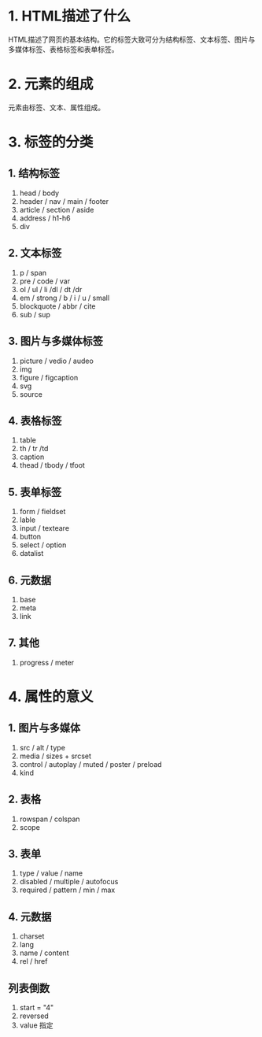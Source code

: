 # 1. HTML描述了什么
HTML描述了网页的基本结构。它的标签大致可分为结构标签、文本标签、图片与多媒体标签、表格标签和表单标签。
# 2. 元素的组成
元素由标签、文本、属性组成。
# 3. 标签的分类
## 1. 结构标签
1. head / body
2. header / nav / main / footer 
3. article / section / aside 
4. address / h1-h6
5. div
## 2. 文本标签
1. p / span
2. pre / code / var  
3. ol / ul / li /dl / dt /dr
4. em / strong / b / i / u / small
5. blockquote / abbr / cite 
6. sub / sup
## 3. 图片与多媒体标签
1. picture / vedio / audeo
2. img 
3. figure / figcaption
4. svg
5. source 
## 4. 表格标签
1. table
2. th / tr /td
5. caption
6. thead / tbody / tfoot
## 5. 表单标签
1. form / fieldset
2. lable
3. input / texteare
4. button
5. select / option
8. datalist
## 6. 元数据
1. base
2. meta
3. link
## 7. 其他
1. progress / meter

# 4. 属性的意义
## 1. 图片与多媒体
1. src / alt / type
2. media / sizes + srcset
3. control / autoplay / muted / poster / preload
4. kind
## 2. 表格
1. rowspan / colspan
2. scope
## 3. 表单
1. type / value / name 
2. disabled / multiple / autofocus
3. required / pattern / min / max
## 4. 元数据
1. charset
2. lang
3. name / content
4. rel / href
## 列表倒数
1. start = "4"
2. reversed
3. value 指定